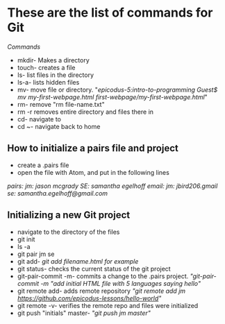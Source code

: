 # These are the list of commands for Git #
_Commands_
* mkdir- Makes a directory
* touch- creates a file
* ls- list files in the directory
* ls-a- lists hidden files
* mv- move file or directory. "_epicodus-5:intro-to-programming Guest$ mv my-first-webpage.html first-webpage/my-first-webpage.html_"
* rm- remove "rm file-name.txt"
* rm -r removes entire directory and files there in
* cd- navigate to
* cd ~- navigate back to home


## How to initialize a pairs file and project ##
* create a .pairs file
* open the file with Atom, and put in the following lines

_pairs:
  jm: jason mcgrady
  SE: samantha egelhoff
email:
  jm: jbird206.gmail
  se: samantha.egelhoff@gmail.com_

## Initializing a new Git project ##
* navigate to the directory of the files
*  git init
* ls -a
* git pair jm se
* git add- _git add filename.html for example_
* git status- checks the current status of the git project
* git-pair-commit -m- commits a change to the .pairs project. _"git-pair-commit -m "add initial HTML file with 5 languages saying hello"_
* git remote add- adds remote repository _"git remote add jm https://github.com/epicodus-lessons/hello-world"_
* git remote -v- verifies the remote repo and files were initialized
* git push "initials" master- _"git push jm master"_
